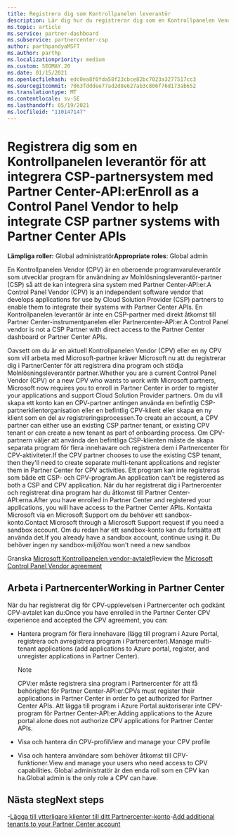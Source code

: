 ```yaml
---
title: Registrera dig som Kontrollpanelen leverantör
description: Lär dig hur du registrerar dig som en Kontrollpanelen Vendor (CPV) i Partner Center så att du bättre kan integrera CSP-partnersystem med Partner Center-API:er.
ms.topic: article
ms.service: partner-dashboard
ms.subservice: partnercenter-csp
author: parthpandyaMSFT
ms.author: parthp
ms.localizationpriority: medium
ms.custom: SEOMAY.20
ms.date: 01/15/2021
ms.openlocfilehash: edc0ea8f0fda58f23cbce82bc7023a3277517cc3
ms.sourcegitcommit: 7063fdddee77ad2d8e627ab3c806f76d173ab652
ms.translationtype: MT
ms.contentlocale: sv-SE
ms.lasthandoff: 05/19/2021
ms.locfileid: "110147147"
---
```

# <a name="enroll-as-a-control-panel-vendor-to-help-integrate-csp-partner-systems-with-partner-center-apis"></a><span data-ttu-id="e0cb8-103">Registrera dig som en Kontrollpanelen leverantör för att integrera CSP-partnersystem med Partner Center-API:er</span><span class="sxs-lookup"><span data-stu-id="e0cb8-103">Enroll as a Control Panel Vendor to help integrate CSP partner systems with Partner Center APIs</span></span>


<span data-ttu-id="e0cb8-104">**Lämpliga roller:** Global administratör</span><span class="sxs-lookup"><span data-stu-id="e0cb8-104">**Appropriate roles**: Global admin</span></span>

<span data-ttu-id="e0cb8-105">En Kontrollpanelen Vendor (CPV) är en oberoende programvaruleverantör som utvecklar program för användning av Molnlösningsleverantör-partner (CSP) så att de kan integrera sina system med Partner Center-API:er.</span><span class="sxs-lookup"><span data-stu-id="e0cb8-105">A Control Panel Vendor (CPV) is an independent software vendor that develops applications for use by Cloud Solution Provider (CSP) partners to enable them to integrate their systems with Partner Center APIs.</span></span> <span data-ttu-id="e0cb8-106">En Kontrollpanelen leverantör är inte en CSP-partner med direkt åtkomst till Partner Center-instrumentpanelen eller Partnercenter-API:er.</span><span class="sxs-lookup"><span data-stu-id="e0cb8-106">A Control Panel vendor is not a CSP Partner with direct access to the Partner Center dashboard or Partner Center APIs.</span></span>

<span data-ttu-id="e0cb8-107">Oavsett om du är en aktuell Kontrollpanelen Vendor (CPV) eller en ny CPV som vill arbeta med Microsoft-partner kräver Microsoft nu att du registrerar dig i PartnerCenter för att registrera dina program och stödja Molnlösningsleverantör partner.</span><span class="sxs-lookup"><span data-stu-id="e0cb8-107">Whether you are a current Control Panel Vendor (CPV) or a new CPV who wants to work with Microsoft partners, Microsoft now requires you to enroll in Partner Center in order to register your applications and support Cloud Solution Provider partners.</span></span> <span data-ttu-id="e0cb8-108">Om du vill skapa ett konto kan en CPV-partner antingen använda en befintlig CSP-partnerklientorganisation eller en befintlig CPV-klient eller skapa en ny klient som en del av registreringsprocessen.</span><span class="sxs-lookup"><span data-stu-id="e0cb8-108">To create an account, a CPV partner can either use an existing CSP partner tenant, or existing CPV tenant or can create a new tenant as part of onboarding process.</span></span> <span data-ttu-id="e0cb8-109">Om CPV-partnern väljer att använda den befintliga CSP-klienten måste de skapa separata program för flera innehavare och registrera dem i Partnercenter för CPV-aktiviteter.</span><span class="sxs-lookup"><span data-stu-id="e0cb8-109">If the CPV partner chooses to use the existing CSP tenant, then they'll need to create separate multi-tenant applications and register them in Partner Center for CPV activities.</span></span> <span data-ttu-id="e0cb8-110">Ett program kan inte registreras som både ett CSP- och CPV-program.</span><span class="sxs-lookup"><span data-stu-id="e0cb8-110">An application can't be registered as both a CSP and CPV application.</span></span> <span data-ttu-id="e0cb8-111">När du har registrerat dig i Partnercenter och registrerat dina program har du åtkomst till Partner Center-API:erna.</span><span class="sxs-lookup"><span data-stu-id="e0cb8-111">After you have enrolled in Partner Center and registered your applications, you will have access to the Partner Center APIs.</span></span>  <span data-ttu-id="e0cb8-112">Kontakta Microsoft via en Microsoft Support om du behöver ett sandbox-konto.</span><span class="sxs-lookup"><span data-stu-id="e0cb8-112">Contact Microsoft through a Microsoft Support request if you need a sandbox account.</span></span> <span data-ttu-id="e0cb8-113">Om du redan har ett sandbox-konto kan du fortsätta att använda det.</span><span class="sxs-lookup"><span data-stu-id="e0cb8-113">If you already have a sandbox account, continue using it.</span></span> <span data-ttu-id="e0cb8-114">Du behöver ingen ny sandbox-miljö</span><span class="sxs-lookup"><span data-stu-id="e0cb8-114">You won't need a new sandbox</span></span>

<span data-ttu-id="e0cb8-115">Granska [Microsoft Kontrollpanelen vendor-avtalet](https://go.microsoft.com/fwlink/?linkid=2055198)</span><span class="sxs-lookup"><span data-stu-id="e0cb8-115">Review the [Microsoft Control Panel Vendor agreement](https://go.microsoft.com/fwlink/?linkid=2055198)</span></span>


## <a name="working-in-partner-center"></a><span data-ttu-id="e0cb8-116">Arbeta i Partnercenter</span><span class="sxs-lookup"><span data-stu-id="e0cb8-116">Working in Partner Center</span></span>

<span data-ttu-id="e0cb8-117">När du har registrerat dig för CPV-upplevelsen i Partnercenter och godkänt CPV-avtalet kan du:</span><span class="sxs-lookup"><span data-stu-id="e0cb8-117">Once you have enrolled in the Partner Center CPV experience and accepted the CPV agreement, you can:</span></span>

- <span data-ttu-id="e0cb8-118">Hantera program för flera innehavare (lägg till program i Azure Portal, registrera och avregistrera program i Partnercenter).</span><span class="sxs-lookup"><span data-stu-id="e0cb8-118">Manage multi-tenant applications (add applications to Azure portal, register, and unregister applications in Partner Center).</span></span>

    >[!Note] 
    ><span data-ttu-id="e0cb8-119">CPV:er måste registrera sina program i Partnercenter för att få behörighet för Partner Center-API:er.</span><span class="sxs-lookup"><span data-stu-id="e0cb8-119">CPVs must register their applications in Partner Center in order to get authorized for Partner Center APIs.</span></span> <span data-ttu-id="e0cb8-120">Att lägga till program i Azure Portal auktoriserar inte CPV-program för Partner Center-API:er.</span><span class="sxs-lookup"><span data-stu-id="e0cb8-120">Adding applications to the Azure portal alone does not authorize CPV applications for Partner Center APIs.</span></span> 

- <span data-ttu-id="e0cb8-121">Visa och hantera din CPV-profil</span><span class="sxs-lookup"><span data-stu-id="e0cb8-121">View and manage your CPV profile</span></span> 

- <span data-ttu-id="e0cb8-122">Visa och hantera användare som behöver åtkomst till CPV-funktioner.</span><span class="sxs-lookup"><span data-stu-id="e0cb8-122">View and manage your users who need access to CPV capabilities.</span></span> <span data-ttu-id="e0cb8-123">Global administratör är den enda roll som en CPV kan ha.</span><span class="sxs-lookup"><span data-stu-id="e0cb8-123">Global admin is the only role a CPV can have.</span></span>

## <a name="next-steps"></a><span data-ttu-id="e0cb8-124">Nästa steg</span><span class="sxs-lookup"><span data-stu-id="e0cb8-124">Next steps</span></span>

<span data-ttu-id="e0cb8-125">-[Lägga till ytterligare klienter till ditt Partnercenter-konto](multi-tenant-account.md)</span><span class="sxs-lookup"><span data-stu-id="e0cb8-125">-[Add additional tenants to your Partner Center account](multi-tenant-account.md)</span></span>